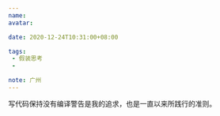 ```yaml
---
name:
avatar:

date: 2020-12-24T10:31:00+08:00

tags:
 - 假装思考
 -

note: 广州
---
```

写代码保持没有编译警告是我的追求，也是一直以来所践行的准则。